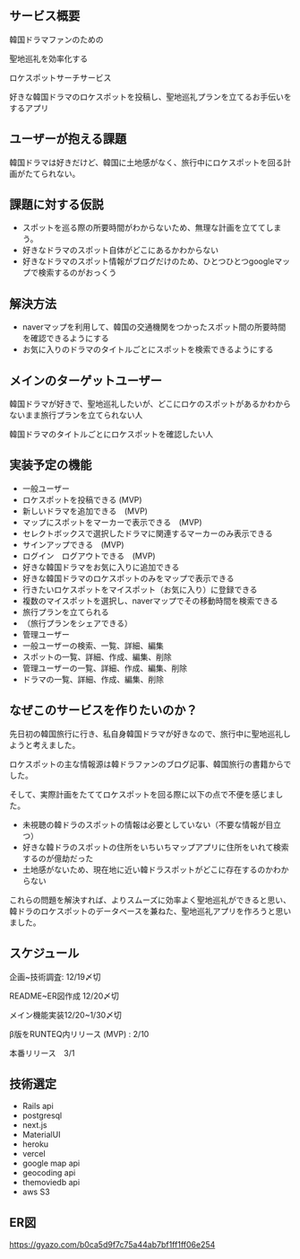 ##  サービス概要

韓国ドラマファンのための

聖地巡礼を効率化する

ロケスポットサーチサービス

好きな韓国ドラマのロケスポットを投稿し、聖地巡礼プランを立てるお手伝いをするアプリ

## ユーザーが抱える課題

韓国ドラマは好きだけど、韓国に土地感がなく、旅行中にロケスポットを回る計画がたてられない。

## 課題に対する仮説

- スポットを巡る際の所要時間がわからないため、無理な計画を立ててしまう。
- 好きなドラマのスポット自体がどこにあるかわからない
- 好きなドラマのスポット情報がブログだけのため、ひとつひとつgoogleマップで検索するのがおっくう

## 解決方法

- naverマップを利用して、韓国の交通機関をつかったスポット間の所要時間を確認できるようにする
- お気に入りのドラマのタイトルごとにスポットを検索できるようにする

## メインのターゲットユーザー

韓国ドラマが好きで、聖地巡礼したいが、どこにロケのスポットがあるかわからないまま旅行プランを立てられない人

韓国ドラマのタイトルごとにロケスポットを確認したい人

## 実装予定の機能

- 一般ユーザー
- ロケスポットを投稿できる (MVP)
- 新しいドラマを追加できる　(MVP)
- マップにスポットをマーカーで表示できる　(MVP)
- セレクトボックスで選択したドラマに関連するマーカーのみ表示できる
- サインアップできる　(MVP)
- ログイン　ログアウトできる　(MVP)
- 好きな韓国ドラマをお気に入りに追加できる
- 好きな韓国ドラマのロケスポットのみをマップで表示できる
- 行きたいロケスポットをマイスポット（お気に入り）に登録できる
- 複数のマイスポットを選択し、naverマップでその移動時間を検索できる
- 旅行プランを立てられる
- （旅行プランをシェアできる）
- 管理ユーザー
- 一般ユーザーの検索、一覧、詳細、編集
- スポットの一覧、詳細、作成、編集、削除
- 管理ユーザーの一覧、詳細、作成、編集、削除
- ドラマの一覧、詳細、作成、編集、削除

## なぜこのサービスを作りたいのか？

先日初の韓国旅行に行き、私自身韓国ドラマが好きなので、旅行中に聖地巡礼しようと考えました。

ロケスポットの主な情報源は韓ドラファンのブログ記事、韓国旅行の書籍からでした。

そして、実際計画をたててロケスポットを回る際に以下の点で不便を感じました。

- 未視聴の韓ドラのスポットの情報は必要としていない（不要な情報が目立つ）
- 好きな韓ドラのスポットの住所をいちいちマップアプリに住所をいれて検索するのが億劫だった
- 土地感がないため、現在地に近い韓ドラスポットがどこに存在するのかわからない

これらの問題を解決すれば、よりスムーズに効率よく聖地巡礼ができると思い、韓ドラのロケスポットのデータベースを兼ねた、聖地巡礼アプリを作ろうと思いました。

## スケジュール

企画~技術調査: 12/19〆切

README~ER図作成 12/20〆切

メイン機能実装12/20~1/30〆切

β版をRUNTEQ内リリース (MVP) : 2/10

本番リリース　3/1

## 技術選定

- Rails api
- postgresql
- next.js
- MaterialUI
- heroku
- vercel
- google map api
- geocoding api
- themoviedb api
- aws S3

## ER図
https://gyazo.com/b0ca5d9f7c75a44ab7bf1ff1ff06e254